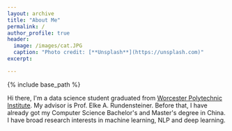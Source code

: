 ```yaml
---
layout: archive
title: "About Me"
permalink: /
author_profile: true
header: 
  image: /images/cat.JPG
  caption: "Photo credit: [**Unsplash**](https://unsplash.com)"
excerpt: 

---
```

{% include base_path %}

 Hi there, I'm a data science student graduated from [Worcester Polytechnic Institute](https://www.wpi.edu/). My advisor is Prof. Elke A. Rundensteiner. Before that, I have already got my Computer Science Bachelor's and Master's degree in China. I have broad research interests in machine learning, NLP and deep learning.